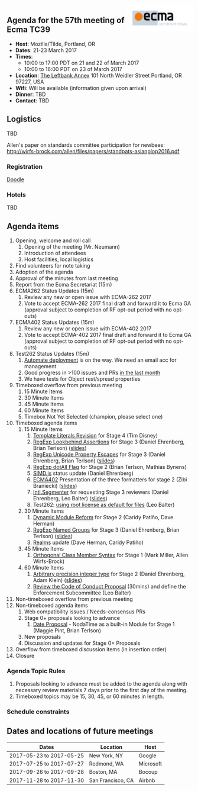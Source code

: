<img src="../images/Ecma_RVB-003.jpg" align="right" height="70" alt="" />

## Agenda for the 57th meeting of Ecma TC39

- **Host**: Mozilla/Tilde, Portland, OR
- **Dates**: 21-23 March 2017
- **Times**:
  - 10:00 to 17:00 PDT on 21 and 22 of March 2017
  - 10:00 to 16:00 PDT on 23 of March 2017
- **Location**:
  [The Leftbank Annex](https://www.google.com/maps/place/The+Leftbank+Annex/@45.5343415,-122.6682238,19z/data=!4m13!1m7!3m6!1s0x5495a7526c875c11:0xc434f6b0aee61e62!2sN+Vancouver+Ave+%26+N+Weidler+St,+Portland,+OR+97227!3b1!8m2!3d45.5343697!4d-122.6677571!3m4!1s0x0:0x20b667b4631fbad2!8m2!3d45.5345825!4d-122.6674142)
  101 North Weidler Street
  Portland, OR 97227, USA
- **Wifi**: Will be available (information given upon arrival)
- **Dinner**:
  TBD
- **Contact**:
  TBD

## Logistics

TBD

Allen's paper on standards committee participation for newbees: http://wirfs-brock.com/allen/files/papers/standpats-asianplop2016.pdf

### Registration

[Doodle](https://ecma-international.doodle.com/poll/i7w9xuer872kdc9z)

### Hotels

TBD

## Agenda items

1. Opening, welcome and roll call
    1. Opening of the meeting (Mr. Neumann)
    1. Introduction of attendees
    1. Host facilities, local logistics
1. Find volunteers for note taking
1. Adoption of the agenda
1. Approval of the minutes from last meeting
1. Report from the Ecma Secretariat (15m)
1. ECMA262 Status Updates (15m)
    1. Review any new or open issue with ECMA-262 2017
    1. Vote to accept ECMA-262 2017 final draft and forward it to Ecma GA (approval subject to completion of RF opt-out period with no opt-outs)
1. ECMA402 Status Updates (15m)
    1. Review any new or open issue with ECMA-402 2017
    1. Vote to accept ECMA-402 2017 final draft and forward it to Ecma GA (approval subject to completion of RF opt-out period with no opt-outs)
1. Test262 Status Updates (15m)
    1. [Automate deployment](https://github.com/tc39/test262/pull/546) is on the way. We need an email acc for management
    1. Good progress in >100 issues and PRs [in the last month](https://github.com/tc39/test262/pulse/monthly)
    1. We have tests for Object rest/spread properties
1. Timeboxed overflow from previous meeting
    1. 15 Minute Items
    1. 30 Minute Items
    1. 45 Minute Items
    1. 60 Minute Items
    1. Timebox Not Yet Selected (champion, please select one)
1. Timeboxed agenda items
    1. 15 Minute Items
        1. [Template Literals Revision](https://github.com/tc39/proposal-template-literal-revision) for Stage 4 (Tim Disney)
        1. [RegExp Lookbehind Assertions](https://github.com/tc39/proposal-regexp-lookbehind) for Stage 3 (Daniel Ehrenberg, Brian Terlson) ([slides](https://docs.google.com/presentation/d/1jOwKkqQGfRsPH6X9jWNqwMvRB9MbxWJ3NgD_s9jGyRk/edit))
        1. [RegExp Unicode Property Escapes](https://github.com/tc39/proposal-regexp-unicode-property-escapes) for Stage 3 (Daniel Ehrenberg, Brian Terlson) ([slides](https://docs.google.com/presentation/d/1x1iLPYM6HxWoy4rPNK2oL1sFxAzowX0fMIdaSm9WmdA/edit))
        1. [RegExp dotAll Flag](https://github.com/mathiasbynens/es-regexp-dotall-flag) for Stage 2 (Brian Terlson, Mathias Bynens)
        1. [SIMD.js](https://github.com/tc39/ecmascript_simd/) status update (Daniel Ehrenberg)
        1. [ECMA402](https://github.com/tc39/ecma402/) Presentation of the three formatters for stage 2 (Zibi Braniecki) ([slides](https://docs.google.com/presentation/d/1ddnQB8oUYyv7qtsmRFgcsScAI4uHTj8z9z_cPJxlOe4/edit))
        1. [Intl.Segmenter](https://github.com/tc39/proposal-intl-segmenter) for requesting Stage 3 reviewers (Daniel Ehrenberg, Leo Balter) ([slides](https://docs.google.com/presentation/d/1BnVToKOybjLh7IPa6k1i1ruLysFDKIVgo5heU1qb7CM/edit))
        1. Test262: [using root license as default for files](https://github.com/tc39/test262/pull/851) (Leo Balter)
    1. 30 Minute Items
        1. [Dynamic Module Reform](https://github.com/caridy/proposal-dynamic-modules) for Stage 2 (Caridy Patiño, Dave Herman)
        1. [RegExp Named Groups](https://github.com/tc39/proposal-regexp-named-groups) for Stage 3 (Daniel Ehrenberg, Brian Terlson) ([slides](https://docs.google.com/presentation/d/1EbtgJu3BOT5SG2e5Wsc1ESWa6BLgG-0sZUtSKD5rf10/edit))
        1. [Realms](https://github.com/tc39/proposal-realms/) update (Dave Herman, Caridy Patiño)
    1. 45 Minute Items
        1. [Orthogonal Class Member Syntax](https://github.com/erights/Orthogonal-Classes) for Stage 1 (Mark Miller, Allen Wirfs-Brock)
    1. 60 Minute Items
        1. [Arbitrary precision integer type](https://github.com/littledan/proposal-bigint) for Stage 2 (Daniel Ehrenberg, Adam Klein) ([slides](https://docs.google.com/presentation/d/1lKscD8d_i1mz1w_puWJKW4LCyQLgrb0CySHVukohkLE/edit#slide=id.g1c4f05590f_0_115))
        1. [Review the Code of Conduct Proposal](https://github.com/tc39/code-of-conduct-proposal) (30mins) and define the Enforcement Subcommittee (Leo Balter)
1. Non-timeboxed overflow from previous meeting
1. Non-timeboxed agenda items
    1. Web compatibility issues / Needs-consensus PRs
    1. Stage 0+ proposals looking to advance
        1. [Date Proposal](https://github.com/maggiepint/proposal-temporal) - NodaTime as a built-in Module for Stage 1 (Maggie Pint, Brian Terlson)
    1. New proposals
    1. Discussion and updates for Stage 0+ Proposals
1. Overflow from timeboxed discussion items (in insertion order)
1. Closure

### Agenda Topic Rules

1. Proposals looking to advance must be added to the agenda along with necessary review materials 7 days prior to the first day of the meeting.
1. Timeboxed topics may be 15, 30, 45, or 60 minutes in length.

### Schedule constraints

## Dates and locations of future meetings

| Dates                    | Location          | Host       |
|--------------------------|-------------------|------------|
| 2017-05-23 to 2017-05-25 | New York, NY      | Google     |
| 2017-07-25 to 2017-07-27 | Redmond, WA       | Microsoft  |
| 2017-09-26 to 2017-09-28 | Boston, MA        | Bocoup     |
| 2017-11-28 to 2017-11-30 | San Francisco, CA | Airbnb     |

